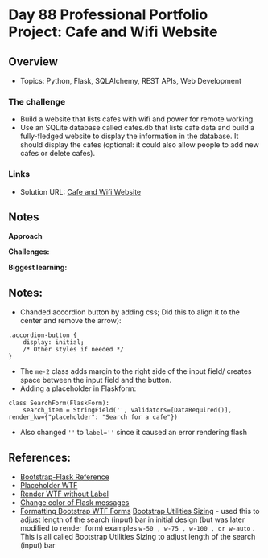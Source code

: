 # Day 88 Professional Portfolio Project: Cafe and Wifi Website


## Overview

- Topics: Python, Flask, SQLAlchemy, REST APIs, Web Development  

### The challenge

- Build a website that lists cafes with wifi and power for remote working.
- Use an SQLite database called cafes.db that lists cafe data and build a fully-fledged website to display the information in the database. It should display the cafes (optional: it could also allow people to add new cafes or delete cafes).

### Links

- Solution URL: [Cafe and Wifi Website](https://github.com/Mikerniker/100_Days_of_Python/tree/main/Day88)

## Notes
**Approach** 

**Challenges:** 

**Biggest learning:**


## Notes:
- Chanded accordion button by adding css; Did this to align it to the center and remove the arrow):
```
.accordion-button {
    display: initial;
    /* Other styles if needed */
}
``` 
- The ```me-2``` class adds margin to the right side of the input field/ creates space between the input field and the button.
- Adding a placeholder in Flaskform:
```
class SearchForm(FlaskForm):
    search_item = StringField('', validators=[DataRequired()], render_kw={"placeholder": "Search for a cafe"})
```
- Also changed ```''``` to ```label=''``` since it caused an error rendering flash

## References:
- [Bootstrap-Flask Reference](https://python-adv-web-apps.readthedocs.io/en/latest/flask_forms.html)
- [Placeholder WTF](https://stackoverflow.com/questions/9749742/wtforms-can-i-add-a-placeholder-attribute-when-i-init-a-field)
- [Render WTF without Label](https://stackoverflow.com/questions/49037015/is-posible-to-render-wtf-form-field-with-out-label)
- [Change color of Flask messages](https://stackoverflow.com/questions/44569040/change-color-of-flask-flash-messages)
- [Formatting Bootstrap WTF Forms](https://bootstrap-flask.readthedocs.io/en/stable/macros/)
[Bootstrap Utilities Sizing](https://getbootstrap.com/docs/5.0/utilities/sizing/)  - used this to adjust length of the search (input) bar in initial design (but was later modified to render_form)
examples ```w-50 , w-75 , w-100 , or w-auto``` . This is all called Bootstrap Utilities Sizing
to adjust length of the search (input) bar
